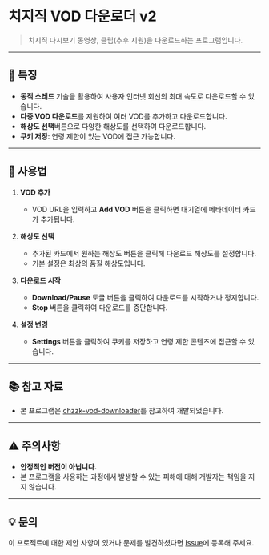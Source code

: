 
# 치지직 VOD 다운로더 v2

> 치지직 다시보기 동영상, 클립(추후 지원)을 다운로드하는 프로그램입니다.

---

## 📌 특징

- **동적 스레드** 기술을 활용하여 사용자 인터넷 회선의 최대 속도로 다운로드할 수 있습니다.
- **다중 VOD 다운로드**를 지원하여 여러 VOD를 추가하고 다운로드합니다.
- **해상도 선택**버튼으로 다양한 해상도를 선택하여 다운로드합니다.
- **쿠키 저장**: 연령 제한이 있는 VOD에 접근 가능합니다.

---

## 🚀 사용법

1. **VOD 추가**
   - VOD URL을 입력하고 **Add VOD** 버튼을 클릭하면 대기열에 메타데이터 카드가 추가됩니다.

2. **해상도 선택**
   - 추가된 카드에서 원하는 해상도 버튼을 클릭해 다운로드 해상도를 설정합니다.
   - 기본 설정은 최상의 품질 해상도입니다.

3. **다운로드 시작**
   - **Download/Pause** 토글 버튼을 클릭하여 다운로드를 시작하거나 정지합니다.
   - **Stop** 버튼을 클릭하여 다운로드를 중단합니다.

4. **설정 변경**
   - **Settings** 버튼을 클릭하여 쿠키를 저장하고 연령 제한 콘텐츠에 접근할 수 있습니다.

---

## 📚 참고 자료
- 본 프로그램은 [chzzk-vod-downloader](https://github.com/24802/chzzk-vod-downloader)를 참고하여 개발되었습니다.

---

## ⚠ 주의사항
- **안정적인 버전이 아닙니다.**
- 본 프로그램을 사용하는 과정에서 발생할 수 있는 피해에 대해 개발자는 책임을 지지 않습니다.

---

## 💡 문의
이 프로젝트에 대한 제안 사항이 있거나 문제를 발견하셨다면 [Issue](https://github.com/honey720/chzzk-vod-downloader-v2/issues)에 등록해 주세요.